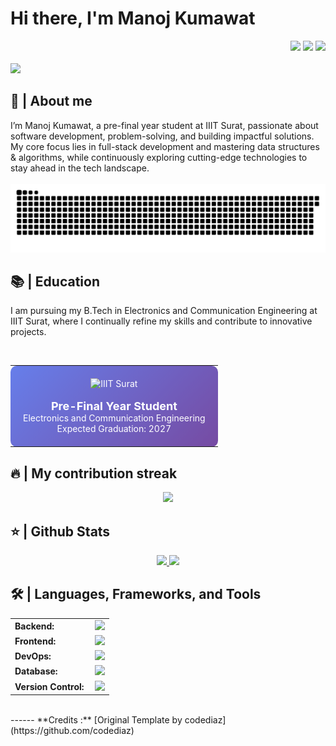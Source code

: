 # Hi there, I'm Manoj Kumawat
<div align="right"> <a style="text-decoration: none" target="_blank" href="https://github.com/manoj0727"> <img src="https://visitor-badge.laobi.icu/badge?page_id=manoj0727.manoj0727&left_color=gray&right_color=blue&left_text=Coders%20visitors"> </a> <a style="text-decoration: none" target="_blank" href="https://instagram.com/manoj07_27"> <img width="120" src="https://img.shields.io/badge/-Follow%20on%20Instagram-E4405F?style=social&logo=instagram&logoColor=white"> </a> <a style="text-decoration: none" target="_blank" href="https://www.linkedin.com/in/manoj-kumawat-iiits"> <img width="70" src="https://img.shields.io/badge/-Connect-blue?style=flat&logo=Linkedin&logoColor=white"> </a> </div> <br> <img src="https://readme-typing-svg.herokuapp.com/?font=Roboto&weight=900&size=40&vCenter=true&width=500&height=70&duration=4000&color=B3B3B3&lines=Hi+There!;+I'm+Manoj+Kumawat!;+Problem+Solving!;" /> <h2>📖 | About me</h2> I’m Manoj Kumawat, a pre-final year student at IIIT Surat, passionate about software development, problem-solving, and building impactful solutions. My core focus lies in full-stack development and mastering data structures & algorithms, while continuously exploring cutting-edge technologies to stay ahead in the tech landscape. <div align="center"> <br> <img alt="snake eating my contributions" src="https://raw.githubusercontent.com/codediaz/codediaz/output/github-contribution-grid-snake.svg" /> <br/> </div> <h2>📚 | Education</h2> <p>I am pursuing my B.Tech in Electronics and Communication Engineering at IIIT Surat, where I continually refine my skills and contribute to innovative projects.</p> <br> <div align="center"> <table style="margin-left: auto; margin-right: auto; border-collapse: collapse;"> <tr> <td align="center" style="padding: 20px; background: linear-gradient(135deg, #667eea 0%, #764ba2 100%); border-radius: 10px; color: white;"> <img src="https://img.shields.io/badge/🎓_IIIT_Surat-B.Tech_ECE-white?style=for-the-badge&labelColor=4a5568" alt="IIIT Surat"/><br><br> <strong style="font-size: 18px;">Pre-Final Year Student</strong><br> <span style="font-size: 14px;">Electronics and Communication Engineering</span><br> <span style="font-size: 14px;">Expected Graduation: 2027</span> </td> </tr> </table> </div> <h2>🔥 | My contribution streak</h2> <p align="center"> <a href="https://github.com/DenverCoder1/github-readme-streak-stats"> <img src="https://github-readme-streak-stats.herokuapp.com/?user=manoj0727#version3"/> </a> </p> <h2>⭐ | Github Stats</h2> <div align="center"> <a href="https://github.com/manoj0727"> <img height="180em" src="https://github-readme-stats.vercel.app/api?username=manoj0727&show_icons=true&theme=default&include_all_commits=true&count_private=true"/> <img height="180em" src="https://github-readme-stats.vercel.app/api/top-langs/?username=manoj0727&layout=compact&langs_count=7&theme=default"/> </a> </div> <h2>🛠️ | Languages, Frameworks, and Tools</h2> <table> <tr> <td style="font-weight: bold; padding-right: 10px; vertical-align: center; border: none;">Backend:</td> <td><img height="40" src="https://skillicons.dev/icons?i=c,python,java,nodejs,torch"/></td> </tr> <tr> <td style="font-weight: bold; padding-right: 10px; vertical-align: center;">Frontend:</td> <td><img height="40" src="https://skillicons.dev/icons?i=javascript,react,tailwindcss"/></td> </tr> <tr> <td style="font-weight: bold; padding-right: 10px; vertical-align: center; border: none;">DevOps:</td> <td><img height="40" src="https://skillicons.dev/icons?i=docker,githubactions"/></td> </tr> <tr> <td style="font-weight: bold; padding-right: 10px; vertical-align: center; border: none;">Database:</td> <td><img height="40" src="https://skillicons.dev/icons?i=mongodb,mysql"/></td> </tr> <tr> <td style="font-weight: bold; padding-right: 10px; vertical-align: center; border: none;">Version Control:</td> <td><img height="40" src="https://skillicons.dev/icons?i=github,git"/></td> </tr> </table> <br> ------ **Credits :** [Original Template by codediaz](https://github.com/codediaz)
